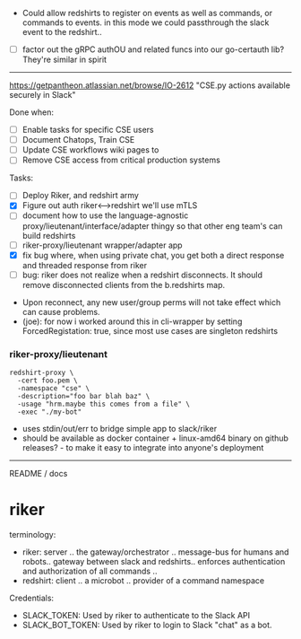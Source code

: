 - Could allow redshirts to register on events as well as commands, or commands to events.
  in this mode we could passthrough  the slack event to the redshirt..

- [ ] factor out the gRPC authOU and related funcs into our go-certauth lib? They're similar in spirit

---------------------------------------------------------------------------------------------
https://getpantheon.atlassian.net/browse/IO-2612
"CSE.py actions available securely in Slack"

Done when:
- [ ] Enable tasks for specific CSE users
- [ ] Document Chatops, Train CSE
- [ ] Update CSE workflows wiki pages to
- [ ] Remove CSE access from critical production systems

Tasks:
- [ ] Deploy Riker, and redshirt army
- [x] Figure out auth riker<-->redshirt
    we'll use mTLS
- [ ] document how to use the language-agnostic proxy/lieutenant/interface/adapter thingy so that other eng team's can build redshirts
- [ ] riker-proxy/lieutenant wrapper/adapter app
- [x] fix bug where, when using private chat, you get both a direct response and threaded response from riker
- [ ] bug: riker does not realize when a redshirt disconnects. It should remove disconnected clients from the b.redshirts map.
-   Upon reconnect, any new user/group perms will not take effect which can cause problems.
  - (joe): for now i worked around this in cli-wrapper by setting ForcedRegistation: true, since most use cases are singleton redshirts


### riker-proxy/lieutenant
```
redshirt-proxy \
  -cert foo.pem \
  -namespace "cse" \
  -description="foo bar blah baz" \
  -usage "hrm.maybe this comes from a file" \
  -exec "./my-bot"
```
- uses stdin/out/err to bridge simple app to slack/riker
- should be available as docker container + linux-amd64 binary on github releases? - to make it easy to integrate into
  anyone's deployment


---------------------------------------------------------------------------------------------
README / docs

riker
=====

terminology:
- riker: server .. the gateway/orchestrator .. message-bus for humans and robots.. gateway between slack and redshirts..
         enforces authentication and authorization of all commands ..
- redshirt: client .. a microbot .. provider of a command namespace


Credentials:
- SLACK_TOKEN: Used by riker to authenticate to the Slack API
- SLACK_BOT_TOKEN: Used by riker to login to Slack "chat" as a bot.

